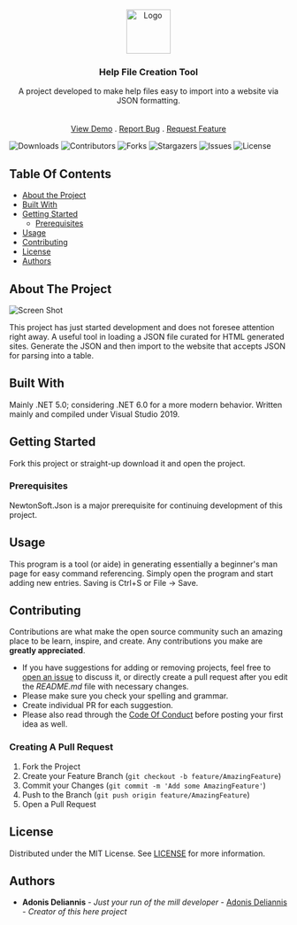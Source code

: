 <br/>
<p align="center">
  <a href="https://github.com/Blizzardo1/Help-File-Generator">
    <img src="images/logo.png" alt="Logo" width="80" height="80">
  </a>

  <h3 align="center">Help File Creation Tool</h3>

  <p align="center">
    A project developed to make help files easy to import into a website via JSON formatting.
    <br/>
    <br/>
    <br/>
    <a href="https://github.com/Blizzardo1/Help-File-Generator">View Demo</a>
    .
    <a href="https://github.com/Blizzardo1/Help-File-Generator/issues">Report Bug</a>
    .
    <a href="https://github.com/Blizzardo1/Help-File-Generator/issues">Request Feature</a>
  </p>
</p>

![Downloads](https://img.shields.io/github/downloads/Blizzardo1/Help-File-Generator/total) ![Contributors](https://img.shields.io/github/contributors/Blizzardo1/Help-File-Generator?color=dark-green) ![Forks](https://img.shields.io/github/forks/Blizzardo1/Help-File-Generator?style=social) ![Stargazers](https://img.shields.io/github/stars/Blizzardo1/Help-File-Generator?style=social) ![Issues](https://img.shields.io/github/issues/Blizzardo1/Help-File-Generator) ![License](https://img.shields.io/github/license/Blizzardo1/Help-File-Generator) 

## Table Of Contents

* [About the Project](#about-the-project)
* [Built With](#built-with)
* [Getting Started](#getting-started)
  * [Prerequisites](#prerequisites)
* [Usage](#usage)
* [Contributing](#contributing)
* [License](#license)
* [Authors](#authors)

## About The Project

![Screen Shot](images/screenshot.png)

This project has just started development and does not foresee attention right away.  A useful tool in loading a JSON file curated for HTML generated sites. Generate the JSON and then import to the website that accepts JSON for parsing into a table.

## Built With

Mainly .NET 5.0; considering .NET 6.0 for a more modern behavior. Written mainly and compiled under Visual Studio 2019.

## Getting Started

Fork this project or straight-up download it and open the project.

### Prerequisites

NewtonSoft.Json is a major prerequisite for continuing development of this project.

## Usage

This program is a tool (or aide) in generating essentially a beginner's man page for easy command referencing. Simply open the program and start adding new entries. Saving is Ctrl+S or File -> Save.

## Contributing

Contributions are what make the open source community such an amazing place to be learn, inspire, and create. Any contributions you make are **greatly appreciated**.
* If you have suggestions for adding or removing projects, feel free to [open an issue](https://github.com/Blizzardo1/Help-File-Generator/issues/new) to discuss it, or directly create a pull request after you edit the *README.md* file with necessary changes.
* Please make sure you check your spelling and grammar.
* Create individual PR for each suggestion.
* Please also read through the [Code Of Conduct](https://github.com/Blizzardo1/Help-File-Generator/blob/main/CODE_OF_CONDUCT.md) before posting your first idea as well.

### Creating A Pull Request

1. Fork the Project
2. Create your Feature Branch (`git checkout -b feature/AmazingFeature`)
3. Commit your Changes (`git commit -m 'Add some AmazingFeature'`)
4. Push to the Branch (`git push origin feature/AmazingFeature`)
5. Open a Pull Request

## License

Distributed under the MIT License. See [LICENSE](https://github.com/Blizzardo1/Help-File-Generator/blob/main/LICENSE.md) for more information.

## Authors

* **Adonis Deliannis** - *Just your run of the mill developer* - [Adonis Deliannis](https://github.com/Blizzardo1/) - *Creator of this here project*
